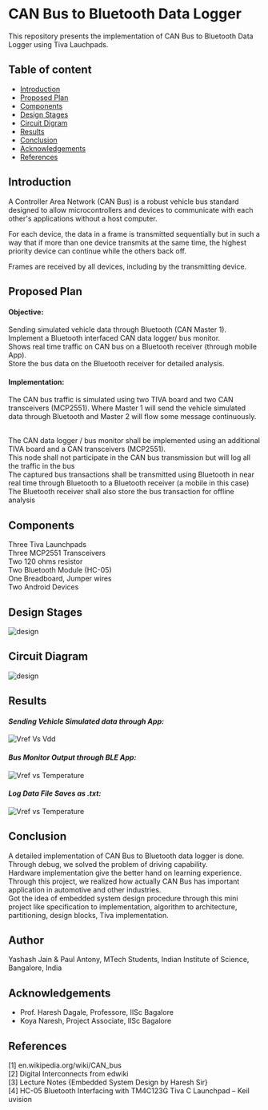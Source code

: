 # CAN Bus to Bluetooth Data Logger
This repository presents the implementation of CAN Bus to Bluetooth Data Logger using Tiva Lauchpads.

## Table of content

- [Introduction](#Introduction)<br/>
- [Proposed Plan](#Proposed)<br/>
- [Components](#Components)<br/>
- [Design Stages](#Design)<br/>
- [Circuit Digram](#Circuit)<br/>
- [Results](#Resultls)<br/>
- [Conclusion](#Conclusion)<br/>
- [Acknowledgements](#Acknowledgements)<br/>
- [References](#References)



## <a name="Introduction"></a>Introduction
A Controller Area Network (CAN Bus) is a robust vehicle bus standard designed to allow microcontrollers and devices to communicate with each other's applications without a host computer.

For each device, the data in a frame is transmitted sequentially but in such a way that if more than one device transmits at the same time, the highest priority device can continue while the others back off.

Frames are received by all devices, including by the transmitting device.

## <a name="Proposed"></a>Proposed Plan
#### Objective:

Sending simulated vehicle data through Bluetooth (CAN Master 1).<br/>
Implement a Bluetooth interfaced CAN data logger/ bus monitor.<br/>
Shows real time traffic on CAN bus on a Bluetooth receiver (through mobile App).<br/>
Store the bus data on the Bluetooth receiver for detailed analysis.

#### Implementation:
The CAN bus traffic is simulated using two TIVA board and two CAN transceivers (MCP2551). Where Master 1 will send the vehicle simulated data through Bluetooth and Master 2 will flow some message continuously.<br/><br/>

The CAN data logger / bus monitor shall be implemented using an additional TIVA board and a CAN transceivers (MCP2551).<br/>
This node shall not participate in the CAN bus transmission but will log all the traffic in the bus<br/>
The captured  bus transactions shall be transmitted using Bluetooth in near real time through Bluetooth to a Bluetooth receiver (a mobile in this case) <br/>
The Bluetooth receiver shall also store the bus transaction for offline analysis



## <a name="Components"></a>Components
Three Tiva Launchpads<br/>
Three MCP2551 Transceivers<br/>
Two 120 ohms resistor<br/>
Two Bluetooth Module (HC-05)<br/>
One Breadboard, Jumper wires<br/>
Two Android Devices


## <a name="Design"></a>Design Stages
![design](/files/simulation_images/vref_vs_vdd.png)

## <a name="Circuit"></a>Circuit Diagram
![design](/files/simulation_images/vref_vs_vdd.png)


## <a name="Resultls"></a>Results
#### *Sending Vehicle Simulated data through App:*
![Vref Vs Vdd](/files/simulation_images/vref_vs_vdd.png)

#### *Bus Monitor Output through BLE App:*
![Vref vs Temperature](/files/simulation_images/vref_vs_temp_curvaure_compensation.png)

#### *Log Data File Saves as .txt:*
![Vref vs Temperature](/files/simulation_images/vref_vs_temp_curvaure_compensation.png)


## <a name="Conclusion"></a>Conclusion
A detailed implementation of CAN Bus to Bluetooth data logger is done.<br/>
Through debug, we solved the problem of driving capability.<br/>
Hardware implementation give the better hand on learning experience.<br/>
Through this project, we realized how actually CAN Bus has important application in automotive and other industries.<br/>
Got the idea of embedded system design procedure through this mini project like specification to implementation, algorithm to architecture, partitioning, design blocks,  Tiva implementation.


## Author
Yashash Jain & Paul Antony, MTech Students, Indian Institute of Science, Bangalore, India

## <a name="Acknowledgements"></a>Acknowledgements
- Prof. Haresh Dagale, Professore, IISc Bagalore <br/>
- Koya Naresh, Project Associate, IISc Bagalore


## <a name="References"></a>References
[1]	en.wikipedia.org/wiki/CAN_bus<br/>
[2]	Digital Interconnects from edwiki<br/>
[3]	Lecture Notes {Embedded System Design by Haresh Sir}<br/>
[4]	HC-05 Bluetooth Interfacing with TM4C123G Tiva C Launchpad – Keil uvision




